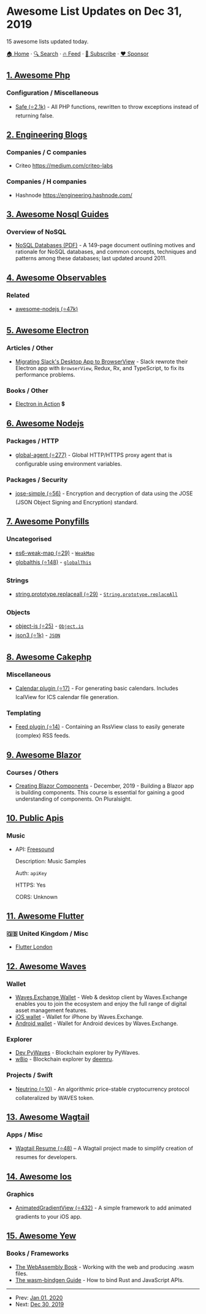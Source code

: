 # Awesome List Updates on Dec 31, 2019

15 awesome lists updated today.

[🏠 Home](/README.md) · [🔍 Search](https://www.trackawesomelist.com/search/) · [🔥 Feed](https://www.trackawesomelist.com/rss.xml) · [📮 Subscribe](https://trackawesomelist.us17.list-manage.com/subscribe?u=d2f0117aa829c83a63ec63c2f&id=36a103854c) · [❤️  Sponsor](https://github.com/sponsors/theowenyoung)



## [1. Awesome Php](/content/ziadoz/awesome-php/README.md)

### Configuration / Miscellaneous

*   [Safe (⭐2.1k)](https://github.com/thecodingmachine/safe) - All PHP functions, rewritten to throw exceptions instead of returning false.

## [2. Engineering Blogs](/content/kilimchoi/engineering-blogs/README.md)

### Companies / C companies

*   Criteo <https://medium.com/criteo-labs>

### Companies / H companies

*   Hashnode <https://engineering.hashnode.com/>

## [3. Awesome Nosql Guides](/content/erictleung/awesome-nosql-guides/README.md)

### Overview of NoSQL

*   [NoSQL Databases (PDF)](https://web.archive.org/web/20190927222738/https://www.christof-strauch.de/nosqldbs.pdf) - A 149-page document outlining motives and rationale for NoSQL databases, and common concepts, techniques and patterns among these databases; last updated around 2011.

## [4. Awesome Observables](/content/sindresorhus/awesome-observables/README.md)

### Related

*   [awesome-nodejs (⭐47k)](https://github.com/sindresorhus/awesome-nodejs)

## [5. Awesome Electron](/content/sindresorhus/awesome-electron/README.md)

### Articles / Other

*   [Migrating Slack's Desktop App to BrowserView](https://slack.engineering/growing-pains-migrating-slacks-desktop-app-to-browserview-2759690d9c7b) - Slack rewrote their Electron app with `BrowserView`, Redux, Rx, and TypeScript, to fix its performance problems.

### Books / Other

*   [Electron in Action](https://www.manning.com/books/electron-in-action?a_aid=electroninaction) 💲

## [6. Awesome Nodejs](/content/sindresorhus/awesome-nodejs/README.md)

### Packages / HTTP

*   [global-agent (⭐277)](https://github.com/gajus/global-agent) - Global HTTP/HTTPS proxy agent that is configurable using environment variables.

### Packages / Security

*   [jose-simple (⭐56)](https://github.com/davesag/jose-simple) - Encryption and decryption of data using the JOSE (JSON Object Signing and Encryption) standard.

## [7. Awesome Ponyfills](/content/Richienb/awesome-ponyfills/README.md)

### Uncategorised

*   [es6-weak-map (⭐29)](https://github.com/medikoo/es6-weak-map) - [`WeakMap`](https://developer.mozilla.org/en-US/docs/Web/JavaScript/Reference/Global_Objects/WeakMap)
*   [globalthis (⭐148)](https://github.com/ljharb/System.global) - [`globalThis`](https://developer.mozilla.org/en-US/docs/Web/JavaScript/Reference/Global_Objects/globalThis)

### Strings

*   [string.prototype.replaceall (⭐29)](https://github.com/es-shims/String.prototype.replaceAll) - [`String.prototype.replaceAll`](https://github.com/tc39/proposal-string-replaceall)

### Objects

*   [object-is (⭐25)](https://github.com/es-shims/object-is) - [`Object.is`](https://developer.mozilla.org/en-US/docs/Web/JavaScript/Reference/Global_Objects/Object/is)
*   [json3 (⭐1k)](https://github.com/bestiejs/json3) - [`JSON`](https://developer.mozilla.org/en-US/docs/Web/JavaScript/Reference/Global_Objects/JSON)

## [8. Awesome Cakephp](/content/FriendsOfCake/awesome-cakephp/README.md)

### Miscellaneous

*   [Calendar plugin (⭐17)](https://github.com/dereuromark/cakephp-calendar) - For generating basic calendars. Includes IcalView for ICS calendar file generation.

### Templating

*   [Feed plugin (⭐14)](https://github.com/dereuromark/cakephp-feed) - Containing an RssView class to easily generate (complex) RSS feeds.

## [9. Awesome Blazor](/content/AdrienTorris/awesome-blazor/README.md)

### Courses / Others

*   [Creating Blazor Components](https://www.pluralsight.com/courses/creating-blazor-components) - December, 2019 - Building a Blazor app is building components. This course is essential for gaining a good understanding of components. On Pluralsight.

## [10. Public Apis](/content/public-apis/public-apis/README.md)

### Music

- API: [Freesound](https://freesound.org/docs/api/)

  Description: Music Samples

  Auth: `apiKey`

  HTTPS: Yes

  CORS: Unknown



## [11. Awesome Flutter](/content/Solido/awesome-flutter/README.md)

### 🇬🇧 United Kingdom / Misc

*   [Flutter London](https://flutterldn.dev/)

## [12. Awesome Waves](/content/msmolyakov/awesome-waves/README.md)

### Wallet

*   [Waves.Exchange Wallet](https://waves.exchange/) - Web & desktop client by Waves.Exchange enables you to join the ecosystem and enjoy the full range of digital asset management features.
*   [iOS wallet](https://itunes.apple.com/us/app/waves-wallet/id1233158971) - Wallet for iPhone by Waves.Exchange.
*   [Android wallet](https://play.google.com/store/apps/details?id=com.wavesplatform.wallet) - Wallet for Android devices by Waves.Exchange.

### Explorer

*   [Dev PyWaves](http://dev.pywaves.org) - Blockchain explorer by PyWaves.
*   [w8io](https://w8io.ru/) - Blockchain explorer by [deemru](https://github.com/deemru).

### Projects / Swift

*   [Neutrino (⭐10)](https://github.com/ventuary-lab/neutrino-contract) - An algorithmic price-stable cryptocurrency protocol collateralized by WAVES token.

## [13. Awesome Wagtail](/content/springload/awesome-wagtail/README.md)

### Apps / Misc

*   [Wagtail Resume (⭐48)](https://github.com/adinhodovic/wagtail-resume) – A Wagtail project made to simplify creation of resumes for developers.

## [14. Awesome Ios](/content/vsouza/awesome-ios/README.md)

### Graphics

*   [AnimatedGradientView (⭐432)](https://github.com/rwbutler/AnimatedGradientView) - A simple framework to add animated gradients to your iOS app.

## [15. Awesome Yew](/content/jetli/awesome-yew/README.md)

### Books / Frameworks

*   [The WebAssembly Book](https://rustwasm.github.io/docs/book/) - Working with the web and producing .wasm files.
*   [The wasm-bindgen Guide](https://rustwasm.github.io/docs/wasm-bindgen/) - How to bind Rust and JavaScript APIs.

---

- Prev: [Jan 01, 2020](/content/2020/01/01/README.md)
- Next: [Dec 30, 2019](/content/2019/12/30/README.md)